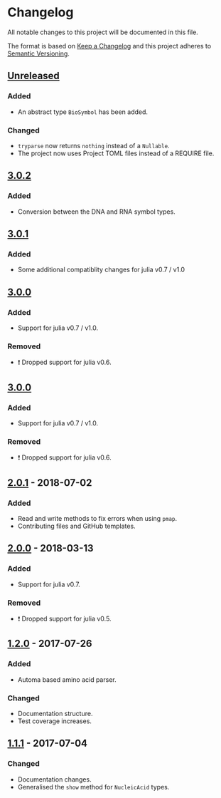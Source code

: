# Changelog
All notable changes to this project will be documented in this file.

The format is based on [Keep a Changelog](http://keepachangelog.com/en/1.0.0/)
and this project adheres to [Semantic Versioning](http://semver.org/spec/v2.0.0.html).

## [Unreleased]
### Added
- An abstract type `BioSymbol` has been added.

### Changed
- `tryparse` now returns `nothing` instead of a `Nullable`.
- The project now uses Project TOML files instead of a REQUIRE file.

## [3.0.2]
### Added
- Conversion between the DNA and RNA symbol types.

## [3.0.1]
### Added
- Some additional compatiblity changes for julia v0.7 / v1.0

## [3.0.0]
### Added
- Support for julia v0.7 / v1.0. 

### Removed
- :exclamation: Dropped support for julia v0.6.

## [3.0.0]
### Added
- Support for julia v0.7 / v1.0. 

### Removed
- :exclamation: Dropped support for julia v0.6.

## [2.0.1] - 2018-07-02
### Added
- Read and write methods to fix errors when using `pmap`.
- Contributing files and GitHub templates. 

## [2.0.0] - 2018-03-13
### Added
- Support for julia v0.7.

### Removed
- :exclamation: Dropped support for julia v0.5.

## [1.2.0] - 2017-07-26
### Added
- Automa based amino acid parser.

### Changed
- Documentation structure.
- Test coverage increases.

## [1.1.1] - 2017-07-04
### Changed
- Documentation changes.
- Generalised the `show` method for `NucleicAcid` types.


[Unreleased]: https://github.com/BioJulia/BioSymbols.jl/compare/v3.0.2...HEAD
[3.0.2]: https://github.com/BioJulia/BioSymbols.jl/compare/v3.0.1...v3.0.2
[3.0.1]: https://github.com/BioJulia/BioSymbols.jl/compare/v3.0.0...v3.0.1
[3.0.0]: https://github.com/BioJulia/BioSymbols.jl/compare/v2.0.1...v3.0.0
[2.0.1]: https://github.com/BioJulia/BioSymbols.jl/compare/v2.0.0...v2.0.1
[2.0.0]: https://github.com/BioJulia/BioSymbols.jl/compare/v1.2.0...v2.0.0
[1.2.0]: https://github.com/BioJulia/BioSymbols.jl/compare/v1.1.1...v1.2.0
[1.1.1]: https://github.com/BioJulia/BioSymbols.jl/compare/v1.1.0...v1.1.1
